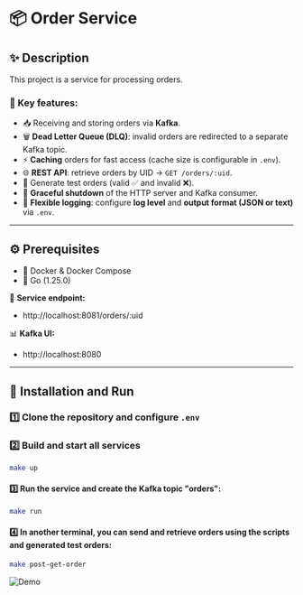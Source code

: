 # 📦 Order Service

## ✨ Description
This project is a service for processing orders.  

### 🔑 Key features:
- 📥 Receiving and storing orders via **Kafka**.  
- 🗑️ **Dead Letter Queue (DLQ)**: invalid orders are redirected to a separate Kafka topic.  
- ⚡ **Caching** orders for fast access (cache size is configurable in `.env`).  
- 🌐 **REST API**: retrieve orders by UID → `GET /orders/:uid`.  
- 🧪 Generate test orders (valid ✅ and invalid ❌).  
- 🛑 **Graceful shutdown** of the HTTP server and Kafka consumer.  
- 📝 **Flexible logging**: configure **log level** and **output format (JSON or text)** via `.env`.  

---

## ⚙️ Prerequisites
- 🐳 Docker & Docker Compose  
- 🐹 Go (1.25.0)  

📍 **Service endpoint:**  
- http://localhost:8081/orders/:uid  

📊 **Kafka UI:**  
- http://localhost:8080  

---

## 🚀 Installation and Run

### 1️⃣ Clone the repository and configure `.env`

### 2️⃣ Build and start all services
```bash
make up
```
#### 3️⃣ Run the service and create the Kafka topic "orders":
```bash
make run
```
#### 4️⃣ In another terminal, you can send and retrieve orders using the scripts and generated test orders:
```bash
make post-get-order
```
![Demo](docs/order1.gif)